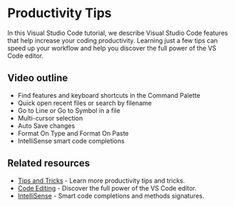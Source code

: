 # Productivity Tips

In this Visual Studio Code tutorial, we describe Visual Studio Code features that help increase your coding productivity. Learning just a few tips can speed up your workflow and help you discover the full power of the VS Code editor.

## Video outline

- Find features and keyboard shortcuts in the Command Palette
- Quick open recent files or search by filename
- Go to Line or Go to Symbol in a file
- Multi-cursor selection
- Auto Save changes
- Format On Type and Format On Paste
- IntelliSense smart code completions

## Related resources

- [Tips and Tricks](/docs/getstarted/tips-and-tricks.md) - Learn more productivity tips and tricks.
- [Code Editing](/docs/editor/codebasics.md) - Discover the full power of the VS Code editor.
- [IntelliSense](/docs/editor/intellisense.md) - Smart code completions and methods signatures.
